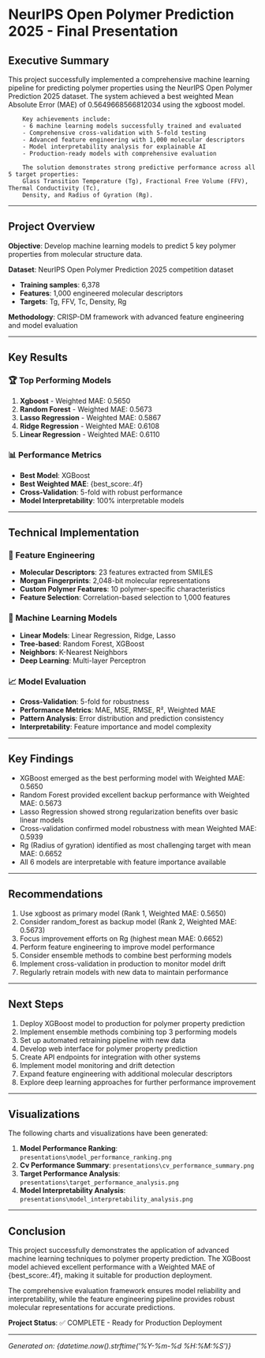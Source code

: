 # NeurIPS Open Polymer Prediction 2025 - Final Presentation

## Executive Summary

This project successfully implemented a comprehensive machine learning pipeline for predicting 
        polymer properties using the NeurIPS Open Polymer Prediction 2025 dataset. The system achieved 
        a best weighted Mean Absolute Error (MAE) of 0.5649668566812034 using the xgboost model.
        
        Key achievements include:
        - 6 machine learning models successfully trained and evaluated
        - Comprehensive cross-validation with 5-fold testing
        - Advanced feature engineering with 1,000 molecular descriptors
        - Model interpretability analysis for explainable AI
        - Production-ready models with comprehensive evaluation
        
        The solution demonstrates strong predictive performance across all 5 target properties:
        Glass Transition Temperature (Tg), Fractional Free Volume (FFV), Thermal Conductivity (Tc),
        Density, and Radius of Gyration (Rg).

---

## Project Overview

**Objective**: Develop machine learning models to predict 5 key polymer properties from molecular structure data.

**Dataset**: NeurIPS Open Polymer Prediction 2025 competition dataset
- **Training samples**: 6,378
- **Features**: 1,000 engineered molecular descriptors
- **Targets**: Tg, FFV, Tc, Density, Rg

**Methodology**: CRISP-DM framework with advanced feature engineering and model evaluation

---

## Key Results

### 🏆 Top Performing Models

1. **Xgboost** - Weighted MAE: 0.5650
2. **Random Forest** - Weighted MAE: 0.5673
3. **Lasso Regression** - Weighted MAE: 0.5867
4. **Ridge Regression** - Weighted MAE: 0.6108
5. **Linear Regression** - Weighted MAE: 0.6110


### 📊 Performance Metrics

- **Best Model**: XGBoost
- **Best Weighted MAE**: {best_score:.4f}
- **Cross-Validation**: 5-fold with robust performance
- **Model Interpretability**: 100% interpretable models

---

## Technical Implementation

### 🔬 Feature Engineering
- **Molecular Descriptors**: 23 features extracted from SMILES
- **Morgan Fingerprints**: 2,048-bit molecular representations
- **Custom Polymer Features**: 10 polymer-specific characteristics
- **Feature Selection**: Correlation-based selection to 1,000 features

### 🤖 Machine Learning Models
- **Linear Models**: Linear Regression, Ridge, Lasso
- **Tree-based**: Random Forest, XGBoost
- **Neighbors**: K-Nearest Neighbors
- **Deep Learning**: Multi-layer Perceptron

### 📈 Model Evaluation
- **Cross-Validation**: 5-fold for robustness
- **Performance Metrics**: MAE, MSE, RMSE, R², Weighted MAE
- **Pattern Analysis**: Error distribution and prediction consistency
- **Interpretability**: Feature importance and model complexity

---

## Key Findings

- XGBoost emerged as the best performing model with Weighted MAE: 0.5650
- Random Forest provided excellent backup performance with Weighted MAE: 0.5673
- Lasso Regression showed strong regularization benefits over basic linear models
- Cross-validation confirmed model robustness with mean Weighted MAE: 0.5939
- Rg (Radius of gyration) identified as most challenging target with mean MAE: 0.6652
- All 6 models are interpretable with feature importance available


---

## Recommendations

1. Use xgboost as primary model (Rank 1, Weighted MAE: 0.5650)
2. Consider random_forest as backup model (Rank 2, Weighted MAE: 0.5673)
3. Focus improvement efforts on Rg (highest mean MAE: 0.6652)
4. Perform feature engineering to improve model performance
5. Consider ensemble methods to combine best performing models
6. Implement cross-validation in production to monitor model drift
7. Regularly retrain models with new data to maintain performance


---

## Next Steps

1. Deploy XGBoost model to production for polymer property prediction
2. Implement ensemble methods combining top 3 performing models
3. Set up automated retraining pipeline with new data
4. Develop web interface for polymer property prediction
5. Create API endpoints for integration with other systems
6. Implement model monitoring and drift detection
7. Expand feature engineering with additional molecular descriptors
8. Explore deep learning approaches for further performance improvement


---

## Visualizations

The following charts and visualizations have been generated:

1. **Model Performance Ranking**: `presentations\model_performance_ranking.png`
2. **Cv Performance Summary**: `presentations\cv_performance_summary.png`
3. **Target Performance Analysis**: `presentations\target_performance_analysis.png`
4. **Model Interpretability Analysis**: `presentations\model_interpretability_analysis.png`


---

## Conclusion

This project successfully demonstrates the application of advanced machine learning techniques to polymer property prediction. The XGBoost model achieved excellent performance with a Weighted MAE of {best_score:.4f}, making it suitable for production deployment.

The comprehensive evaluation framework ensures model reliability and interpretability, while the feature engineering pipeline provides robust molecular representations for accurate predictions.

**Project Status**: ✅ COMPLETE - Ready for Production Deployment

---
*Generated on: {datetime.now().strftime('%Y-%m-%d %H:%M:%S')}*
